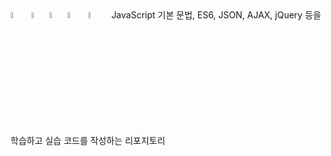 <div align="flex">
  <img src="https://i.namu.wiki/i/yCVraWZKE_06HioD30dWvp_GDT0gJZlEoR3CBwIDnKELpaALCuc-f-FdkrBWWNKkW3Ucme5gEiS5zJuIi37bgn2Z6L6-zQbG-2dZ6l5Lwd1AWH_wOqCt6PNBJoB9W5GGtOFtd2PFHMMLufwHXSPrEg.svg" width="5%">&nbsp;
  <img src="https://cdn.freebiesupply.com/logos/large/2x/es6-logo-png-transparent.png" width="5%">
  <img src="https://cdn-icons-png.flaticon.com/512/136/136525.png" width="5%">
  <img src="https://icon-library.com/images/ajax-icon/ajax-icon-7.jpg" width="5%">&nbsp;
  <img src="https://blog.kakaocdn.net/dn/bwLdHi/btqAIEhUJXu/ZJYz3SlI9zCZCf6wmKYlBK/img.png" width="5%">
  &nbsp; 
  <a> JavaScript 기본 문법, ES6, JSON, AJAX, jQuery 등을 학습하고 실습 코드를 작성하는 리포지토리 </a>
</div>
